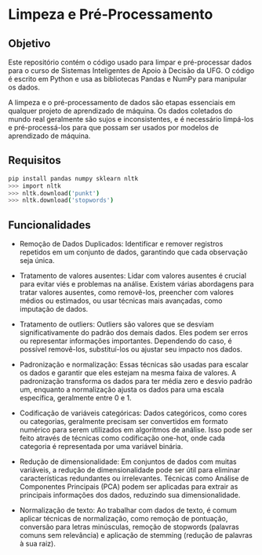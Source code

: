 # Limpeza e Pré-Processamento

## Objetivo

Este repositório contém o código usado para limpar e pré-processar dados para o curso de Sistemas Inteligentes de Apoio à Decisão da UFG. O código é escrito em Python e usa as bibliotecas Pandas e NumPy para manipular os dados.

A limpeza e o pré-processamento de dados são etapas essenciais em qualquer projeto de aprendizado de máquina. Os dados coletados do mundo real geralmente são sujos e inconsistentes, e é necessário limpá-los e pré-processá-los para que possam ser usados por modelos de aprendizado de máquina.


## Requisitos

```bash
pip install pandas numpy sklearn nltk
>>> import nltk
>>> nltk.download('punkt')
>>> nltk.download('stopwords')
```


## Funcionalidades

- Remoção de Dados Duplicados: Identificar e remover registros repetidos em um conjunto de dados, garantindo que cada observação seja única.

- Tratamento de valores ausentes: Lidar com valores ausentes é crucial para evitar viés e problemas na análise. Existem várias abordagens para tratar valores ausentes, como removê-los, preencher com valores médios ou estimados, ou usar técnicas mais avançadas, como imputação de dados.

- Tratamento de outliers: Outliers são valores que se desviam significativamente do padrão dos demais dados. Eles podem ser erros ou representar informações importantes. Dependendo do caso, é possível removê-los, substituí-los ou ajustar seu impacto nos dados.

- Padronização e normalização: Essas técnicas são usadas para escalar os dados e garantir que eles estejam na mesma faixa de valores. A padronização transforma os dados para ter média zero e desvio padrão um, enquanto a normalização ajusta os dados para uma escala específica, geralmente entre 0 e 1.

- Codificação de variáveis categóricas: Dados categóricos, como cores ou categorias, geralmente precisam ser convertidos em formato numérico para serem utilizados em algoritmos de análise. Isso pode ser feito através de técnicas como codificação one-hot, onde cada categoria é representada por uma variável binária.

- Redução de dimensionalidade: Em conjuntos de dados com muitas variáveis, a redução de dimensionalidade pode ser útil para eliminar características redundantes ou irrelevantes. Técnicas como Análise de Componentes Principais (PCA) podem ser aplicadas para extrair as principais informações dos dados, reduzindo sua dimensionalidade.

- Normalização de texto: Ao trabalhar com dados de texto, é comum aplicar técnicas de normalização, como remoção de pontuação, conversão para letras minúsculas, remoção de stopwords (palavras comuns sem relevância) e aplicação de stemming (redução de palavras à sua raiz).
